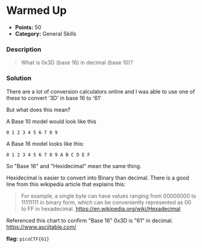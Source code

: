 # Warmed Up
* **Points:** 50
* **Category:** General Skills

### Description
> What is 0x3D (base 16) in decimal (base 10)?

### Solution
There are a lot of conversion calculators online and I was able to use one of these to convert '3D' in base 16 to '61'

But what does this mean? 

A Base 10 model would look like this 

`0 1 2 3 4 5 6 7 8 9`

A Base 16 model looks like this: 

`0 1 2 3 4 5 6 7 8 9 A B C D E F `

So "Base 16" and "Hexidecimal" mean the same thing. 

Hexidecimal is easier to convert into Binary than decimal. There is a good line from this wikipedia article that explains this: 

>For example, a single byte can have values ranging from 00000000 to 11111111 in binary form, which can be conveniently represented as 00 to FF in hexadecimal.
https://en.wikipedia.org/wiki/Hexadecimal


Referenced this chart to confirm "Base 16" 0x3D is "61" in decimal.
https://www.asciitable.com/

**flag:**
`picoCTF{61}`